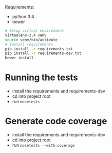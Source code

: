 Requirements:
* python 3.4
* bower

```bash
# Setup virtual environment
virtualenv-3.4 venv
source venv/bin/activate
# Install requirements
pip install -r requirements.txt
pip install -r requirements-dev.txt
bower install
```

# Running the tests
* install the requirements and requirements-dev
* cd into project root
* run `nosetests`

# Generate code coverage
* install the requirements and requirements-dev
* cd into project root
* run `nosetests --with-coverage`
